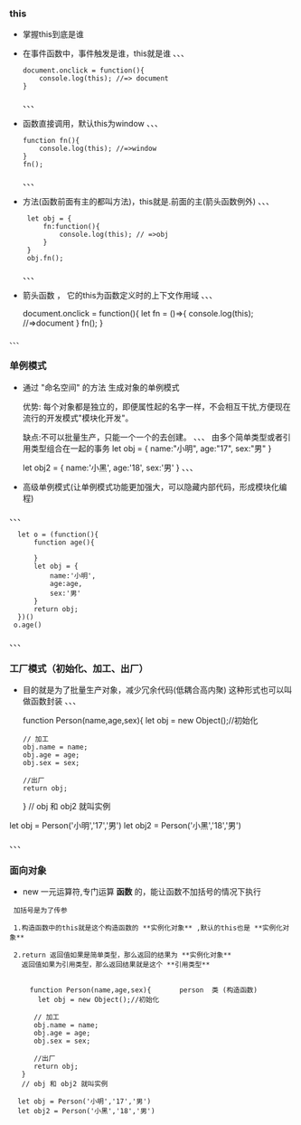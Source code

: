###  this
  -  掌握this到底是谁

  - 在事件函数中，事件触发是谁，this就是谁
    、、、

        document.onclick = function(){
            console.log(this); //=> document
        }


    、、、

  - 函数直接调用，默认this为window
    、、、

        function fn(){
            console.log(this); //=>window
        }
        fn(); 

    、、、
 
  - 方法(函数前面有主的都叫方法)，this就是.前面的主(箭头函数例外)
    、、、

         let obj = {
             fn:function(){
                 console.log(this); // =>obj
             }
         } 
         obj.fn(); 

    、、、
 
   - 箭头函数 ， 它的this为函数定义时的上下文作用域
   、、、
       
       document.onclick = function(){
           let fn = ()=>{
               console.log(this); //=>document
           }
           fn();
       }

    、、、

###  单例模式
   - 通过 "命名空间" 的方法 生成对象的单例模式

     优势: 每个对象都是独立的，即便属性起的名字一样，不会相互干扰,方便现在流行的开发模式"模块化开发"。

     缺点:不可以批量生产，只能一个一个的去创建。
   、、、
       由多个简单类型或者引用类型组合在一起的事务
       let obj = {
           name:"小明",
           age:"17",
           sex:"男"
       }

       let obj2 = {
           name:'小黑',
           age:'18',
           sex:'男'
       }
    、、、

  - 高级单例模式(让单例模式功能更加强大，可以隐藏内部代码，形成模块化编程)

  、、、
      
      let o = (function(){
          function age(){

          }
          let obj = {
              name:'小明',
              age:age,
              sex:'男'
          }
          return obj;
      })()
     o.age()

  、、、


###  工厂模式（初始化、加工、出厂）
   -  目的就是为了批量生产对象，减少冗余代码(低耦合高内聚)
      这种形式也可以叫做函数封装
   、、、
       
       function Person(name,age,sex){
           let obj = new Object();//初始化

          // 加工
          obj.name = name;
          obj.age = age;
          obj.sex = sex;

          //出厂
          return obj;
       }
   // obj 和 obj2 就叫实例
    
   let obj = Person('小明','17','男')
   let obj2 = Person('小黑','18','男')

   、、、

###  面向对象
   -  new
     一元运算符,专门运算 **函数** 的，能让函数不加括号的情况下执行

     加括号是为了传参

     1.构造函数中的this就是这个构造函数的 **实例化对象** ,默认的this也是 **实例化对象**

     2.return 返回值如果是简单类型，那么返回的结果为 **实例化对象**
       返回值如果为引用类型，那么返回结果就是这个 **引用类型**


         function Person(name,age,sex){       person  类 (构造函数)
           let obj = new Object();//初始化 

          // 加工
          obj.name = name;
          obj.age = age;
          obj.sex = sex;

          //出厂
          return obj;
       }
       // obj 和 obj2 就叫实例
    
      let obj = Person('小明','17','男')
      let obj2 = Person('小黑','18','男')